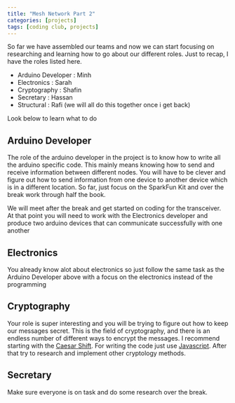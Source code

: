 ```yaml
---
title: "Mesh Network Part 2"
categories: [projects]
tags: [coding club, projects]
---
```


So far we have assembled our teams and now we can start focusing on researching and learning how to go about our different roles. Just to recap, I have the roles listed here.

- Arduino Developer : Minh
- Electronics : Sarah
- Cryptography : Shafin
- Secretary : Hassan
- Structural : Rafi (we will all do this together once i get back)

Look below to learn what to do

## Arduino Developer
The role of the arduino developer in the project is to know how to write all the arduino specific code. This mainly means knowing how to send and receive information between different nodes. You will have to be clever and figure out how to send information from one device to another device which is in a different location. So far, just focus on the SparkFun Kit and over the break work through half the book.

We will meet after the break and get started on coding for the transceiver. At that point you will need to work with the Electronics developer and produce two arduino devices that can communicate successfully with one another

## Electronics
You already know alot about electronics so just follow the same task as the Arduino Developer above with a focus on the electronics instead of the programming

## Cryptography
Your role is super interesting and you will be trying to figure out how to keep our messages secret. This is the field of cryptography, and there is an endless number of different ways to encrypt the messages. I recommend starting with the [Caesar Shift](https://learncryptography.com/classical-encryption/caesar-cipher). For writing the code just use [Javascript](jsfiddle.net). After that try to research and implement other cryptology methods.

## Secretary
Make sure everyone is on task and do some research over the break.